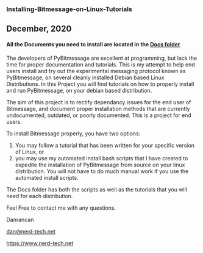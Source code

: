 ### Installing-Bitmessage-on-Linux-Tutorials  
## December, 2020
#### All the Documents you need to install are located in the [Docs folder](https://github.com/Danrancan/Installing-Bitmessage-on-Linux-Tutorials/tree/main/docs)


The developers of PyBitmessage are excellent at programming, but lack the time for proper documentation and tutorials. This is my attempt to help end users install and try out the experimental messaging protocol known as PyBitmessage, on several cleanly installed Debian based Linux Distributions.  In this Project you will find tutorials on how to properly install and run PyBitmessage, on your debian based distribution. 

The aim of this project is to rectify dependancy issues for the end user of Bitmessage, and document proper installation methods that are currently undocumented, outdated, or poorly documented. This is a project for end users.

To install Bitmessage properly, you have two options:

1) You may follow a tutorial that has been written for your specific version of Linux, or
2) you may use my automated install bash scripts that I have created to expedite the installation of PyBitmessage from source on your linux distribution. You will not have to do much manual work if you use the automated install scripts.

The Docs folder has both the scripts as well as the tutorials that you will need for each distribution.

Feel Free to contact me with any questions.

Danrancan

dan@nerd-tech.net

https://www.nerd-tech.net

